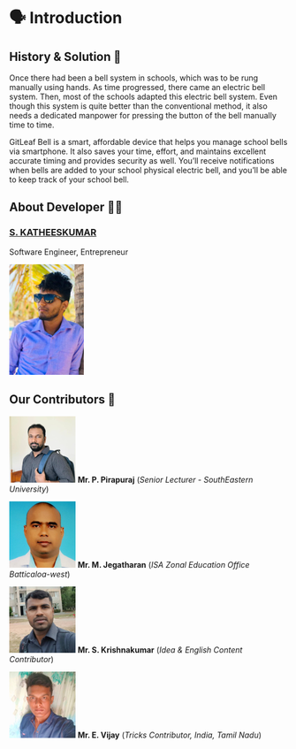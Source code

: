 # :speaking_head: Introduction

## History & Solution :bell:

Once there had been a bell system in schools, which was to be rung manually using hands. As time progressed, there came an electric bell system. Then, most of the schools adapted this electric bell system. Even though this system is quite better than the conventional method, it also needs a dedicated manpower for pressing the button of the bell manually time to time.

GitLeaf Bell is a smart, affordable device that helps you manage school bells via smartphone. It also saves your time, effort, and maintains excellent accurate timing and provides security as well. You’ll receive notifications when bells are added to your school physical electric bell, and you’ll be able to keep track of your school bell.

## About Developer :man_technologist:

### [S. KATHEESKUMAR](https://katheesh.gitleaf.com) 
Software Engineer, Entrepreneur

![image](./images/myimage.png)


## Our Contributors :two_men_holding_hands:

![image](./images/team-1x.png)
**Mr. P. Pirapuraj** (_Senior Lecturer - SouthEastern University_)

![image](./images/team-2x.png)
**Mr. M. Jegatharan** (_ISA Zonal Education Office Batticaloa-west_)

![image](./images/team-3x.png)
**Mr. S. Krishnakumar** (_Idea & English Content Contributor_)

![image](./images/team-4x.png)
**Mr. E. Vijay** (_Tricks Contributor, India, Tamil Nadu_)